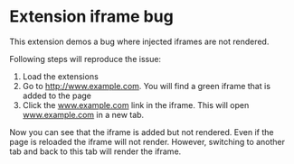 # Extension iframe bug

This extension demos a bug where injected iframes are not rendered.

Following steps will reproduce the issue:

1. Load the extensions
2. Go to http://www.example.com. You will find a green iframe that is added to the page
3. Click the www.example.com link in the iframe. This will open www.example.com in a new tab.

Now you can see that the iframe is added but not rendered. Even if the page is reloaded the iframe
will not render. However, switching to another tab and back to this tab will render the iframe.
